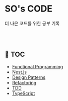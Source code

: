 # SO's CODE

더 나은 코드를 위한 공부 기록

<br />
<br />

## 🧮 TOC

- [Functional Programming](/FP)
- [Nest.js](/Nest)
- [Design Patterns](/Patterns)
- [Refactoring](/Refactoring)
- [TDD](/TDD)
- [TypeScript](/TS)
